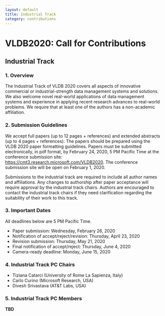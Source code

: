 ```yaml
---
layout: default
title: Industrial Track
category: contributions
---
```


# VLDB2020: Call for Contributions

## Industrial Track

### 1. Overview

The Industrial Track of VLDB 2020 covers all aspects of innovative commercial or industrial-strength data management systems and solutions.  We also welcome novel real-world applications of data management systems and experience in applying recent research advances to real-world problems. We require that at least one of the authors has a non-academic affiliation. 

### 2. Submission Guidelines

We accept full papers (up to 12 pages + references) and extended abstracts (up to 4 pages + references). The papers should be prepared using the VLDB 2020 paper formatting guidelines. Papers must be submitted electronically, in pdf format, by February 24, 2020, 5 PM Pacific Time at the conference submission site: <https://cmt3.research.microsoft.com/VLDB2020>. 
The conference submission site will be open on February 1, 2020.

Submissions to the industrial track are required to include all author names and affiliations.  Any changes to authorship after paper acceptance will require approval by the industrial track chairs. Authors are encouraged to contact the industrial track chairs if they need clarification regarding the suitability of their work to this track.

### 3. Important Dates

All deadlines below are 5 PM Pacific Time.

- Paper submission: Wednesday, February 26, 2020
- Notification of accept/reject/revision: Thursday, April 23, 2020 
- Revision submission: Thursday, May 21, 2020
- Final notification of accept/reject: Thursday, June 4, 2020 
- Camera-ready deadline: Monday, June 15, 2020

### 4. Industrial Track PC Chairs

- Tiziana Catarci (University of Rome La Sapienza, Italy)
- Carlo Curino (Microsoft Research, USA)
- Divesh Srivastava (AT&T Labs, USA)

### 5. Industrial Track PC Members

**TBD**
